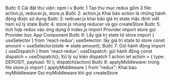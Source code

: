 Bước 0
Cài đặt thư viện: npm i v
Bước 1
Tạo thư mục redux gồm 3 file: action.js, reducer.js, store.js
Bước 2: action.js
Khai báo action là những hành động được sử dụng
Bước 3: redcuer.js
khai báo giá trị state mặc định
viết hàm xử lý state
Bước 4: store.js
nhúng reducer và gọi createStore
Bước 5: tích hợp redux vào ứng dụng ở index.js
import Provider
import store
gọi Provider bọc App Component
Bước 6: Lấy giá trị state từ store
import { useSelector } from 'react-redux';
useSelector: lấy giá trị state từ store
const amount = useSelector(state => state.amount);
Bước 7: Gửi hành động
import { useDispatch } from 'react-redux';
useDispatch: gửi hành động
const dispatch = useDispatch();
Xử lý sự kiện dispatch 1 action let action = { type: DEPOSIT, payload: 10 }; dispatch(action)
Bước 8: applyMiddleware: trong file store.js
import { applyMiddleware } from "redux";
Khai báo myMiddleware
Gọi myMiddleware khi gọi createStore